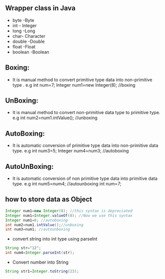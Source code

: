 ## Wrapper class in Java

- byte -Byte
- int - Integer
- long -Long
- char- Character
- double -Double
- float -Float
- boolean -Boolean

## Boxing:
- It is manual method to convert primitive type data into non-primitive type .
e.g
    int num=7;
    Integer num1=new Integer(8); //boxing

## UnBoxing:
- It is manual method to convert non-primitive data type to primitive type.
e.g
    int num2=num1.intValue(); //unboxing

## AutoBoxing:
- It is automatic conversion of primitive type data into non-primitive data type.
e.g
    int num3=5;
    Integer num4=num3; //autoboxing

## AutoUnBoxing:
- It is automatic conversion of non primitive type data into primitive data type.
  e.g
    int num5=num4; //autounboxing
    int num=7;
## how to store data as Object

```java
Integer num1=new Integer(8); //this syntax is depreciated
Integer num1=Integer.valueOf(8); //Now we use this syntax
Integer num1=8; //autoboxing
int num2=num1.intValue();//unboxing
int num3=num1; //autounboxing
```

- convert string into int type using parseInt
```java
String str="12";
int num4=Integer.parseInt(str);
```
- Convert number into String
```java
String str1=Integer.toString(23);
```
